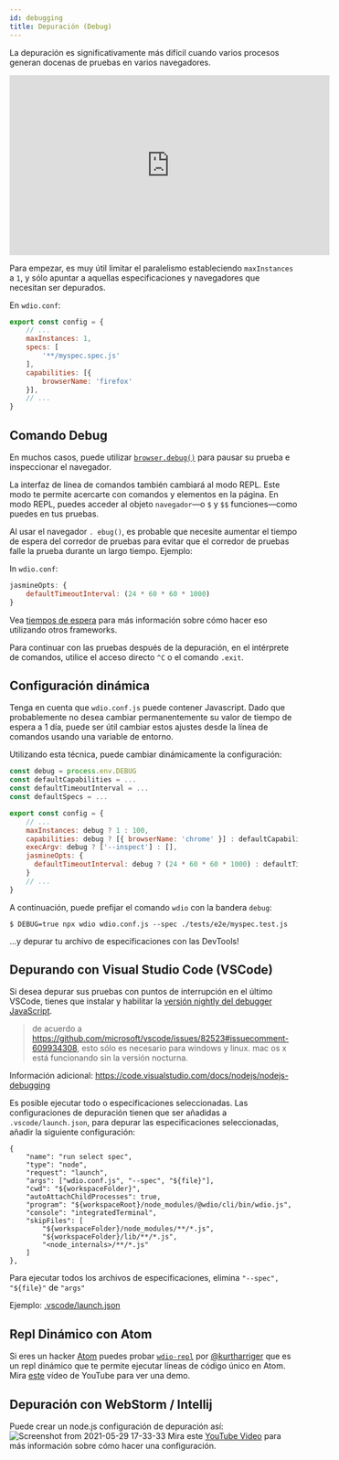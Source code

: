 ```yaml
---
id: debugging
title: Depuración (Debug)
---
```


La depuración es significativamente más difícil cuando varios procesos generan docenas de pruebas en varios navegadores.

<iframe width="560" height="315" src="https://www.youtube.com/embed/_bw_VWn5IzU" frameborder="0" allowFullScreen></iframe>

Para empezar, es muy útil limitar el paralelismo estableciendo `maxInstances` a `1`, y sólo apuntar a aquellas especificaciones y navegadores que necesitan ser depurados.

En `wdio.conf`:

```js
export const config = {
    // ...
    maxInstances: 1,
    specs: [
        '**/myspec.spec.js'
    ],
    capabilities: [{
        browserName: 'firefox'
    }],
    // ...
}
```

## Comando Debug

En muchos casos, puede utilizar [`browser.debug()`](/docs/api/browser/debug) para pausar su prueba e inspeccionar el navegador.

La interfaz de línea de comandos también cambiará al modo REPL. Este modo te permite acercarte con comandos y elementos en la página. En modo REPL, puedes acceder al objeto `navegador`&mdash;o `$` y `$$` funciones&mdash;como puedes en tus pruebas.

Al usar el navegador `. ebug()`, es probable que necesite aumentar el tiempo de espera del corredor de pruebas para evitar que el corredor de pruebas falle la prueba durante un largo tiempo.  Ejemplo:

In `wdio.conf`:

```js
jasmineOpts: {
    defaultTimeoutInterval: (24 * 60 * 60 * 1000)
}
```

Vea [tiempos de espera](timeouts) para más información sobre cómo hacer eso utilizando otros frameworks.

Para continuar con las pruebas después de la depuración, en el intérprete de comandos, utilice el acceso directo `^C` o el comando `.exit`.
## Configuración dinámica

Tenga en cuenta que `wdio.conf.js` puede contener Javascript. Dado que probablemente no desea cambiar permanentemente su valor de tiempo de espera a 1 día, puede ser útil cambiar estos ajustes desde la línea de comandos usando una variable de entorno.

Utilizando esta técnica, puede cambiar dinámicamente la configuración:

```js
const debug = process.env.DEBUG
const defaultCapabilities = ...
const defaultTimeoutInterval = ...
const defaultSpecs = ...

export const config = {
    // ...
    maxInstances: debug ? 1 : 100,
    capabilities: debug ? [{ browserName: 'chrome' }] : defaultCapabilities,
    execArgv: debug ? ['--inspect'] : [],
    jasmineOpts: {
      defaultTimeoutInterval: debug ? (24 * 60 * 60 * 1000) : defaultTimeoutInterval
    }
    // ...
}
```

A continuación, puede prefijar el comando `wdio` con la bandera `debug`:

```
$ DEBUG=true npx wdio wdio.conf.js --spec ./tests/e2e/myspec.test.js
```

...y depurar tu archivo de especificaciones con las DevTools!

## Depurando con Visual Studio Code (VSCode)

Si desea depurar sus pruebas con puntos de interrupción en el último VSCode, tienes que instalar y habilitar la [versión nightly del debugger JavaScript](https://marketplace.visualstudio.com/items?itemName=ms-vscode.js-debug-nightly).

> de acuerdo a https://github.com/microsoft/vscode/issues/82523#issuecomment-609934308, esto sólo es necesario para windows y linux. mac os x está funcionando sin la versión nocturna.

Información adicional: https://code.visualstudio.com/docs/nodejs/nodejs-debugging

Es posible ejecutar todo o especificaciones seleccionadas. Las configuraciones de depuración tienen que ser añadidas a `.vscode/launch.json`, para depurar las especificaciones seleccionadas, añadir la siguiente configuración:
```
{
    "name": "run select spec",
    "type": "node",
    "request": "launch",
    "args": ["wdio.conf.js", "--spec", "${file}"],
    "cwd": "${workspaceFolder}",
    "autoAttachChildProcesses": true,
    "program": "${workspaceRoot}/node_modules/@wdio/cli/bin/wdio.js",
    "console": "integratedTerminal",
    "skipFiles": [
        "${workspaceFolder}/node_modules/**/*.js",
        "${workspaceFolder}/lib/**/*.js",
        "<node_internals>/**/*.js"
    ]
},
```

Para ejecutar todos los archivos de especificaciones, elimina `"--spec", "${file}"` de `"args"`

Ejemplo: [.vscode/launch.json](https://github.com/mgrybyk/webdriverio-devtools/blob/master/.vscode/launch.json)

## Repl Dinámico con Atom

Si eres un hacker [Atom](https://atom.io/) puedes probar [`wdio-repl`](https://github.com/kurtharriger/wdio-repl) por [@kurtharriger](https://github.com/kurtharriger) que es un repl dinámico que te permite ejecutar líneas de código único en Atom. Mira [este](https://www.youtube.com/watch?v=kdM05ChhLQE) vídeo de YouTube para ver una demo.

## Depuración con WebStorm / Intellij
Puede crear un node.js configuración de depuración así: ![Screenshot from 2021-05-29 17-33-33](https://user-images.githubusercontent.com/18728354/120088460-81844c00-c0a5-11eb-916b-50f21c8472a8.png) Mira este [YouTube Video](https://www.youtube.com/watch?v=Qcqnmle6Wu8) para más información sobre cómo hacer una configuración.
